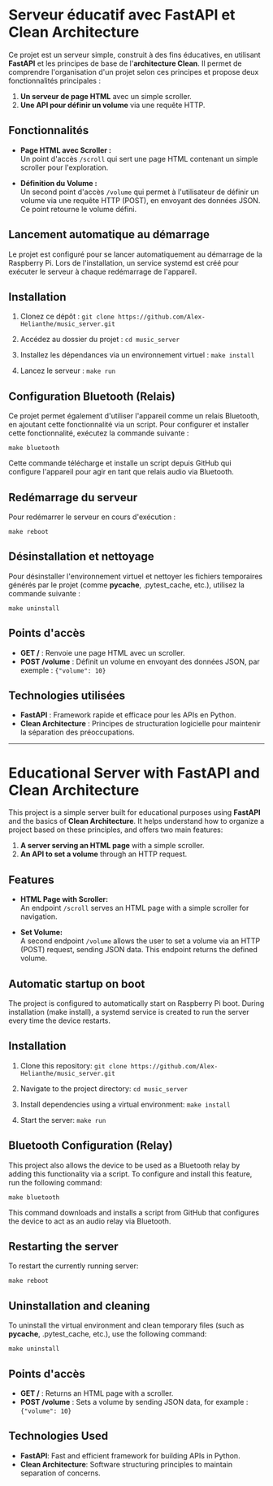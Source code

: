 # Serveur éducatif avec FastAPI et Clean Architecture

Ce projet est un serveur simple, construit à des fins éducatives, en utilisant **FastAPI** et les principes de base de l'**architecture Clean**. Il permet de comprendre l'organisation d'un projet selon ces principes et propose deux fonctionnalités principales : 

1. **Un serveur de page HTML** avec un simple scroller.
2. **Une API pour définir un volume** via une requête HTTP.

## Fonctionnalités

- **Page HTML avec Scroller :**  
  Un point d'accès `/scroll` qui sert une page HTML contenant un simple scroller pour l'exploration.
  
- **Définition du Volume :**  
  Un second point d'accès `/volume` qui permet à l'utilisateur de définir un volume via une requête HTTP (POST), en envoyant des données JSON. Ce point retourne le volume défini.

## Lancement automatique au démarrage

Le projet est configuré pour se lancer automatiquement au démarrage de la Raspberry Pi. Lors de l'installation, un service systemd est créé pour exécuter le serveur à chaque redémarrage de l'appareil.

## Installation

1. Clonez ce dépôt :
   `git clone https://github.com/Alex-Helianthe/music_server.git`

2. Accédez au dossier du projet :
   `cd music_server`

3. Installez les dépendances via un environnement virtuel :
   `make install`

4. Lancez le serveur :
   `make run`

## Configuration Bluetooth (Relais)

Ce projet permet également d'utiliser l'appareil comme un relais Bluetooth, en ajoutant cette fonctionnalité via un script. Pour configurer et installer cette fonctionnalité, exécutez la commande suivante :

`make bluetooth`

Cette commande télécharge et installe un script depuis GitHub qui configure l'appareil pour agir en tant que relais audio via Bluetooth.

## Redémarrage du serveur

Pour redémarrer le serveur en cours d'exécution :

`make reboot`

## Désinstallation et nettoyage

Pour désinstaller l'environnement virtuel et nettoyer les fichiers temporaires générés par le projet (comme __pycache__, .pytest_cache, etc.), utilisez la commande suivante :

`make uninstall`

## Points d'accès

- **GET /** : Renvoie une page HTML avec un scroller.
- **POST /volume** : Définit un volume en envoyant des données JSON, par exemple :
``{"volume": 10}``


## Technologies utilisées

- **FastAPI** : Framework rapide et efficace pour les APIs en Python.
- **Clean Architecture** : Principes de structuration logicielle pour maintenir la séparation des préoccupations.

---

# Educational Server with FastAPI and Clean Architecture

This project is a simple server built for educational purposes using **FastAPI** and the basics of **Clean Architecture**. It helps understand how to organize a project based on these principles, and offers two main features:

1. **A server serving an HTML page** with a simple scroller.
2. **An API to set a volume** through an HTTP request.

## Features

- **HTML Page with Scroller:**  
  An endpoint `/scroll` serves an HTML page with a simple scroller for navigation.
  
- **Set Volume:**  
  A second endpoint `/volume` allows the user to set a volume via an HTTP (POST) request, sending JSON data. This endpoint returns the defined volume.

## Automatic startup on boot

The project is configured to automatically start on Raspberry Pi boot. During installation (make install), a systemd service is created to run the server every time the device restarts.

## Installation

1. Clone this repository:
   `git clone https://github.com/Alex-Helianthe/music_server.git`

2. Navigate to the project directory:
   `cd music_server`

3. Install dependencies using a virtual environment:
   `make install`

4. Start the server:
   `make run`

## Bluetooth Configuration (Relay)

This project also allows the device to be used as a Bluetooth relay by adding this functionality via a script. To configure and install this feature, run the following command:

`make bluetooth`

This command downloads and installs a script from GitHub that configures the device to act as an audio relay via Bluetooth.

## Restarting the server

To restart the currently running server:

`make reboot`

## Uninstallation and cleaning

To uninstall the virtual environment and clean temporary files (such as __pycache__, .pytest_cache, etc.), use the following command:

`make uninstall`

## Points d'accès

- **GET /** : Returns an HTML page with a scroller.
- **POST /volume** : Sets a volume by sending JSON data, for example :
``{"volume": 10}``

## Technologies Used

- **FastAPI**: Fast and efficient framework for building APIs in Python.
- **Clean Architecture**: Software structuring principles to maintain separation of concerns.

